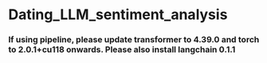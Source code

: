 # Dating_LLM_sentiment_analysis

### If using pipeline, please update transformer to 4.39.0 and torch to 2.0.1+cu118 onwards. Please also install langchain 0.1.1